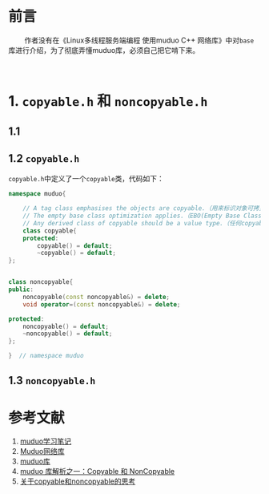 # 前言
&emsp;&emsp; 作者没有在《Linux多线程服务端编程 使用muduo C++ 网络库》中对`base`库进行介绍，为了彻底弄懂muduo库，必须自己把它啃下来。





&emsp;
&emsp;
# 1. `copyable.h` 和 `noncopyable.h`
## 1.1 

## 1.2 `copyable.h`
`copyable.h`中定义了一个`copyable`类，代码如下：
```cpp
namespace muduo{

    // A tag class emphasises the objects are copyable.（用来标识对象可拷贝）
    // The empty base class optimization applies.（EBO(Empty Base Class Optimization)空基类优化）
    // Any derived class of copyable should be a value type.（任何copyable的子类都应该为值类型）
    class copyable{
    protected:
        copyable() = default;
        ~copyable() = default;
};


class noncopyable{
public:
    noncopyable(const noncopyable&) = delete;
    void operator=(const noncopyable&) = delete;

protected:
    noncopyable() = default;
    ~noncopyable() = default;
};

}  // namespace muduo
```

## 1.3 `noncopyable.h`






# 参考文献
1. [muduo学习笔记](https://blog.csdn.net/qq_39898877/category_10272331.html)
2. [Muduo网络库](https://blog.csdn.net/daaikuaichuan/category_8549087.html?spm=1001.2014.3001.5482)
3. [muduo库](https://blog.csdn.net/wanggao_1990/category_11209321.html)
4. [muduo 库解析之一：Copyable 和 NonCopyable](https://www.cnblogs.com/xiaojianliu/p/14692796.html)
5. [关于copyable和noncopyable的思考](https://zhuanlan.zhihu.com/p/387664658)